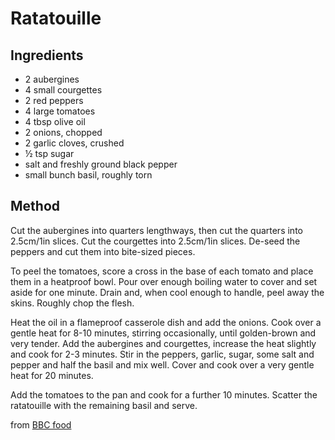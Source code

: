 # Ratatouille

## Ingredients

- 2 aubergines
- 4 small courgettes
- 2 red peppers
- 4 large tomatoes
- 4 tbsp olive oil
- 2 onions, chopped
- 2 garlic cloves, crushed
- ½ tsp sugar
- salt and freshly ground black pepper
- small bunch basil, roughly torn

## Method

Cut the aubergines into quarters lengthways, then cut the quarters into
 2.5cm/1in slices.
Cut the courgettes into 2.5cm/1in slices.
De-seed the peppers and cut them into bite-sized pieces.

To peel the tomatoes, score a cross in the base of each tomato and
 place them in a heatproof bowl.
Pour over enough boiling water to cover and set aside for one minute.
Drain and, when cool enough to handle, peel away the skins.
Roughly chop the flesh.

Heat the oil in a flameproof casserole dish and add the onions.
Cook over a gentle heat for 8-10 minutes, stirring occasionally,
until golden-brown and very tender.
Add the aubergines and courgettes, increase the heat slightly and
 cook for 2-3 minutes.
Stir in the peppers, garlic, sugar, some salt and pepper and half
 the basil and mix well. Cover and cook over a very gentle heat for
 20 minutes.

Add the tomatoes to the pan and cook for a further 10 minutes.
Scatter the ratatouille with the remaining basil and serve.

from [BBC food](https://www.bbc.co.uk/food/recipes/ratatouille_19540)
